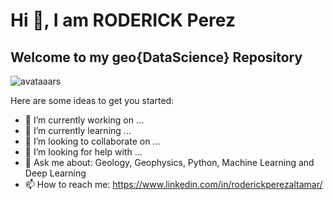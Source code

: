 # Hi 👋, I am RODERICK Perez
## Welcome to my geo{DataScience} Repository

![avataaars](https://user-images.githubusercontent.com/9334399/88468860-ea5fce00-ceae-11ea-82cd-c4ed2bff84c1.png)

Here are some ideas to get you started:

- 🔭 I’m currently working on ...
- 🌱 I’m currently learning ...
- 👯 I’m looking to collaborate on ...
- 🤔 I’m looking for help with ...
- 💬 Ask me about: Geology, Geophysics, Python, Machine Learning and Deep Learning
- 📫 How to reach me: https://www.linkedin.com/in/roderickperezaltamar/
